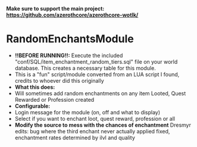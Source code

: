<b>Make sure to support the main project:
https://github.com/azerothcore/azerothcore-wotlk/</b>
# RandomEnchantsModule
* <b>!!BEFORE RUNNING!!:</b> Execute the included "conf/SQL/item_enchantment_random_tiers.sql" file on your world database. This creates a necessary table for this module.
* This is a "fun" script/module converted from an LUA script I found, credits to whoever did this originally
* <b> What this does:</b>
* Will sometimes add random enchantments on any item Looted, Quest Rewarded or Profession created
* <b> Configurable:</b>
* Login message for the module (on, off and what to display)
* Select if you want to enchant loot, quest reward, profession or all
* <b>Modify the source to mess with the chances of enchantment</b>
 Dresmyr edits: bug where the third enchant never actually applied fixed, enchantment rates determined by ilvl and quality